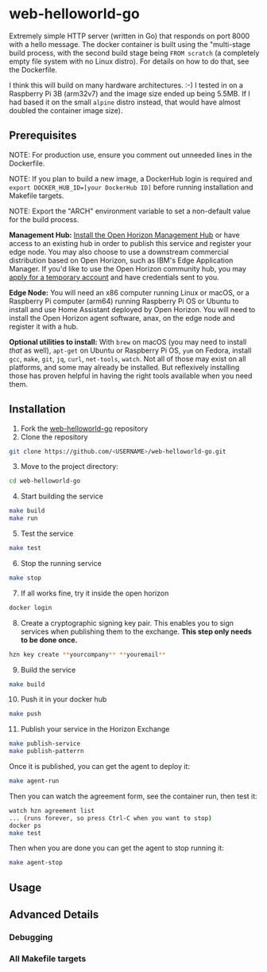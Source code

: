 # web-helloworld-go

Extremely simple HTTP server (written in Go) that responds on port 8000 with a hello message. The docker container is built using the "multi-stage build process, with the second build stage being `FROM scratch` (a completely empty file system with no Linux distro). For details on how to do that, see the Dockerfile.

I think this will build on many hardware architectures. :-)  I tested in on a Raspberry Pi 3B (arm32v7) and the image size ended up being 5.5MB. If I had based it on the small `alpine` distro instead, that would have almost doubled the container image size).

## Prerequisites

NOTE: For production use, ensure you comment out unneeded lines in the Dockerfile.

NOTE: If you plan to build a new image, a DockerHub login is required and `export DOCKER_HUB_ID=[your DockerHub ID]` before running installation and Makefile targets.

NOTE: Export the "ARCH" environment variable to set a non-default value for the build process.

**Management Hub:** [Install the Open Horizon Management Hub](https://open-horizon.github.io/quick-start) or have access to an existing hub in order to publish this service and register your edge node.  You may also choose to use a downstream commercial distribution based on Open Horizon, such as IBM's Edge Application Manager.  If you'd like to use the Open Horizon community hub, you may [apply for a temporary account](https://wiki.lfedge.org/display/LE/Open+Horizon+Management+Hub+Developer+Instance) and have credentials sent to you.

**Edge Node:** You will need an x86 computer running Linux or macOS, or a Raspberry Pi computer (arm64) running Raspberry Pi OS or Ubuntu to install and use Home Assistant deployed by Open Horizon.  You will need to install the Open Horizon agent software, anax, on the edge node and register it with a hub.

**Optional utilities to install:**  With `brew` on macOS (you may need to install _that_ as well), `apt-get` on Ubuntu or Raspberry Pi OS, `yum` on Fedora, install `gcc`, `make`, `git`, `jq`, `curl`, `net-tools`, `watch`.  Not all of those may exist on all platforms, and some may already be installed.  But reflexively installing those has proven helpful in having the right tools available when you need them.

## Installation

1. Fork the [web-helloworld-go](https://github.com/open-horizon-services/web-helloworld-go) repository
2. Clone the repository
```sh
git clone https://github.com/<USERNAME>/web-helloworld-go.git
```
3. Move to the project directory:
```sh
cd web-helloworld-go
```
4. Start building the service
```sh
make build
make run
```
5. Test the service
```sh
make test
```
6. Stop the running service
```sh
make stop
```
7. If all works fine, try it inside the open horizon
```sh
docker login
```
8. Create a cryptographic signing key pair. This enables you to sign services when publishing them to the exchange. **This step only needs to be done once.**
```sh
hzn key create **yourcompany** **youremail**
```
9. Build the service 
```sh
make build
```
10. Push it in your docker hub 
```sh
make push
```
11. Publish your service in the Horizon Exchange
```sh
make publish-service
make publish-patterrn
```
Once it is published, you can get the agent to deploy it:
```sh
make agent-run
```
Then you can watch the agreement form, see the container run, then test it:
```sh
watch hzn agreement list
... (runs forever, so press Ctrl-C when you want to stop)
docker ps
make test
```
Then when you are done you can get the agent to stop running it:
```sh
make agent-stop
```

## Usage

## Advanced Details

### Debugging

### All Makefile targets

